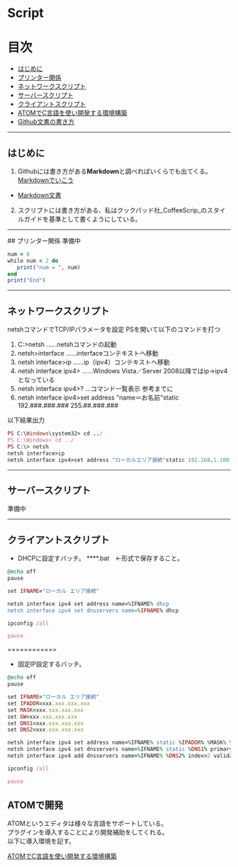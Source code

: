 # Script

# 目次

- [はじめに](#first)
- [プリンター関係](#printscript)
- [ネットワークスクリプト](#netsc)
- [サーバースクリプト](#serversc)
- [クライアントスクリプト](#rename)
- [ATOMでC言語を使い開発する環境構築](ATOM)
- [Github文書の書き方](Gitwrite)
<hr id="first" />

## はじめに

1. Githubには書き方がある**Markdown**と調べればいくらでも出てくる。[Markdownでいこう](https://gist.github.com/wate/7072365)
- [Markdown文書](http://kojika17.com/2013/01/starting-markdown.html)

2. スクリプトには書き方がある、私はクックパッド社_CoffeeScrip_のスタイルガイドを基準として書くようにしている。


<hr id="printscript" />
## プリンター関係
準備中

```rb
num = 0
while num < 2 do
   print("num = ", num)
end
print("End")
```

<hr id="netsc" />

## ネットワークスクリプト

netshコマンドでTCP/IPパラメータを設定
PSを開いて以下のコマンドを打つ


1. C:\>netsh  ……netshコマンドの起動
2. netsh>interface  ……interfaceコンテキストへ移動
3. netsh interface>ip  ……ip（ipv4）コンテキストへ移動
4. netsh interface ipv4>  ……Windows Vista／Server 2008以降ではip→ipv4となっている
5. netsh interface ipv4>?  ...コマンド一覧表示 参考までに
6. netsh interface ipv4>set address "name＝お名前"static 192.###.###.### 255.##.###.###

以下結果出力
```rb
PS C:\Windows\system32> cd ../
PS C:\Windows> cd ../
PS C:\> netsh
netsh interface>ip
netsh interface ipv4>set address "ローカルエリア接続"static 192.168.1.100 255.255.255.0
```

<hr id="serversc" />

## サーバースクリプト
準備中

<hr id="rename" />

## クライアントスクリプト

+ DHCPに設定すバッチ。
****.bat　←形式で保存すること。

```rb
@echo off
pause

set IFNAME="ローカル エリア接続"

netsh interface ipv4 set address name=%IFNAME% dhcp
netsh interface ipv4 set dnsservers name=%IFNAME% dhcp

ipconfig /all

pause
```
============

+  固定IP設定するバッチ。

```rb
@echo off
pause

set IFNAME="ローカル エリア接続"
set IPADDR=xxx.xxx.xxx.xxx
set MASK=xxx.xxx.xxx.xxx
set GW=xxx.xxx.xxx.xxx
set DNS1=xxx.xxx.xxx.xxx
set DNS2=xxx.xxx.xxx.xxx

netsh interface ipv4 set address name=%IFNAME% static %IPADDR% %MASK% %GW% 1
netsh interface ipv4 set dnsservers name=%IFNAME% static %DNS1% primary validate=no
netsh interface ipv4 add dnsservers name=%IFNAME% %DNS2% index=2 validate=no

ipconfig /all

pause
```
## ATOMで開発
ATOMというエディタは様々な言語をサポートしている。  
プラグインを導入することにより開発補助をしてくれる。  
以下に導入環境を記す。　　　　　　　　　　　　　　　　　　　　　
 


[ATOMでC言語を使い開発する環境構築](ATOM)
